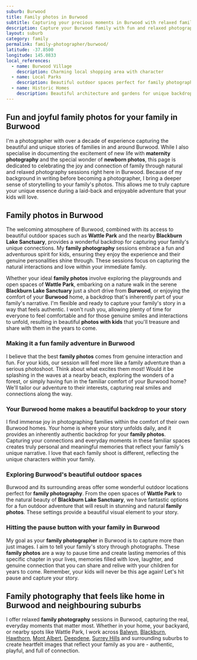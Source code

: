 ```yaml
---
suburb: Burwood
title: Family photos in Burwood
subtitle: Capturing your precious moments in Burwood with relaxed family photos
description: Capture your Burwood family with fun and relaxed photography. Family sessions are available in your home or at scenic Melbourne locations.
layout: suburb
category: family
permalink: family-photographer/burwood/
latitude: -37.8500
longitude: 145.0833
local_references:
  - name: Burwood Village
    description: Charming local shopping area with character
  - name: Local Parks
    description: Beautiful outdoor spaces perfect for family photography
  - name: Historic Homes
    description: Beautiful architecture and gardens for unique backdrops
---
```


## Fun and joyful family photos for your family in Burwood

I'm a photographer with over a decade of experience capturing the beautiful and unique stories of families in and around Burwood. While I also specialise in documenting the excitement of new life with **maternity photography** and the special wonder of **newborn photos**, this page is dedicated to celebrating the joy and connection of family through natural and relaxed photography sessions right here in Burwood. Because of my background in writing before becoming a photographer, I bring a deeper sense of storytelling to your family's photos. This allows me to truly capture your unique essence during a laid-back and enjoyable adventure that your kids will love.

## Family photos in Burwood

The welcoming atmosphere of Burwood, combined with its access to beautiful outdoor spaces such as **Wattle Park** and the nearby **Blackburn Lake Sanctuary**, provides a wonderful backdrop for capturing your family's unique connections. My **family photography** sessions embrace a fun and adventurous spirit for kids, ensuring they enjoy the experience and their genuine personalities shine through. These sessions focus on capturing the natural interactions and love within your immediate family.

Whether your ideal **family photos** involve exploring the playgrounds and open spaces of **Wattle Park**, embarking on a nature walk in the serene **Blackburn Lake Sanctuary** just a short drive from **Burwood**, or enjoying the comfort of your **Burwood** home, a backdrop that's inherently part of your family's narrative. I'm flexible and ready to capture your family's story in a way that feels authentic. I won't rush you, allowing plenty of time for everyone to feel comfortable and for those genuine smiles and interactions to unfold, resulting in beautiful **photos with kids** that you'll treasure and share with them in the years to come.

### Making it a fun family adventure in Burwood

I believe that the best **family photos** comes from genuine interaction and fun. For your kids, our session will feel more like a family adventure than a serious photoshoot. Think about what excites them most! Would it be splashing in the waves at a nearby beach, exploring the wonders of a forest, or simply having fun in the familiar comfort of your Burwood home? We'll tailor our adventure to their interests, capturing real smiles and connections along the way.

### Your Burwood home makes a beautiful backdrop to your story

I find immense joy in photographing families within the comfort of their own Burwood homes. Your home is where your story unfolds daily, and it provides an inherently authentic backdrop for your **family photos**. Capturing your connections and everyday moments in these familiar spaces creates truly personal and meaningful memories that reflect your family's unique narrative. I love that each family shoot is different, reflecting the unique characters within your family.

### Exploring Burwood's beautiful outdoor spaces

Burwood and its surrounding areas offer some wonderful outdoor locations perfect for **family photography**. From the open spaces of **Wattle Park** to the natural beauty of **Blackburn Lake Sanctuary**, we have fantastic options for a fun outdoor adventure that will result in stunning and natural **family photos**. These settings provide a beautiful visual element to your story.

### Hitting the pause button with your family in Burwood

My goal as your **family photographer** in Burwood is to capture more than just images. I aim to tell your family's story through photographs. These **family photos** are a way to pause time and create lasting memories of this specific chapter in your lives, memories filled with love, laughter, and genuine connection that you can share and relive with your children for years to come. Remember, your kids will never be this age again! Let's hit pause and capture your story.

## Family photography that feels like home in Burwood and neighbouring suburbs

I offer relaxed **family photography** sessions in Burwood, capturing the real, everyday moments that matter most. Whether in your home, your backyard, or nearby spots like Wattle Park, I work across [Balwyn](/family-photos/balwyn/), [Blackburn](/family-photos/blackburn/), [Hawthorn](/family-photos/hawthorn/), [Mont Albert](/family-photos/mont-albert/), [Deepdene](/family-photos/deepdene/), [Surrey Hills](/family-photos/surrey-hills/) and surrounding suburbs to create heartfelt images that reflect your family as you are - authentic, playful, and full of connection.
